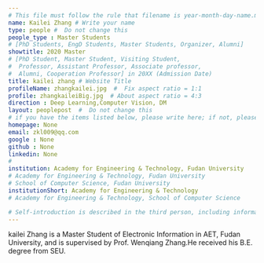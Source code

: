 ```yaml
---
# This file must follow the rule that filename is year-month-day-name.md .
name: Kailei Zhang # Write your name
type: people #  Do not change this
people_type : Master Students
# [PhD Students, EngD Students, Master Students, Organizer, Alumni]
showtitle: 2020 Master
# [PhD Student, Master Student, Visiting Student,
#  Professor, Assistant Professor, Associate professor,
#  Alumni, Cooperation Professor] in 20XX (Admission Date)
title: kailei zhang # Website Title
profileName: zhangkailei.jpg  #  Fix aspect ratio = 1:1
profile: zhangkaileiBig.jpg  # About aspect ratio = 4:3
direction : Deep Learning,Computer Vision, DM
layout: peoplepost  #  Do not change this
# if you have the items listed below, please write here; if not, please write None.
homepage: None
email: zkl009@qq.com
google : None
github : None
linkedin: None
# 
institution: Academy for Engineering & Technology, Fudan University
# Academy for Engineering & Technology, Fudan University
# School of Computer Science, Fudan University
institutionShort: Academy for Engineering & Technology
# Academy for Engineering & Technology, School of Computer Science

# Self-introduction is described in the third person, including information such as educational experience(B/M/P), graduation career development 
---
```


kailei Zhang is a Master Student of Electronic Information in AET, Fudan University, and is supervised by Prof. Wenqiang Zhang.He received his B.E. degree from SEU.




 

